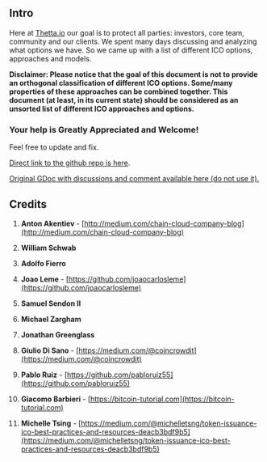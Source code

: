 ## Intro

Here at [Thetta.io](https://web.thetta.io) our goal is to protect all parties: investors, core team, community and our clients. We spent many days discussing and analyzing what options we have. So we came up with a list of different ICO options, approaches and models.

**Disclaimer: Please notice that the goal of this document is not to provide an orthogonal classification of different ICO options. Some/many properties of these approaches can be combined together. This document \(at least, in its current state\) should be considered as an unsorted list of different ICO approaches and options.**

### Your help is Greatly Appreciated and Welcome!

Feel free to update and fix.

[Direct link to the github repo is here](https://github.com/thetta).

[Original GDoc with discussions and comment available here \(do not use it\).](https://docs.google.com/document/d/1hnMjwaaYUZGch-rprvAtqay9e_ivePCpezBY5ywrrKE/edit?ts=5a6b63ce)

## **Credits**

1. **Anton Akentiev** - [http://medium.com/chain-cloud-company-blog](http://medium.com/chain-cloud-company-blog)

2. **William Schwab**

3. **Adolfo Fierro**

4. **Joao Leme** - [https://github.com/joaocarlosleme](https://github.com/joaocarlosleme)

5. **Samuel Sendon II**

6. **Michael Zargham**

7. **Jonathan Greenglass**

8. **Giulio Di Sano** - [https://medium.com/@coincrowdit](https://medium.com/@coincrowdit)

9. **Pablo Ruiz** - [https://github.com/pabloruiz55](https://github.com/pabloruiz55)

10. **Giacomo Barbieri** - [https://bitcoin-tutorial.com](https://bitcoin-tutorial.com)

11. **Michelle Tsing** - [https://medium.com/@michelletsng/token-issuance-ico-best-practices-and-resources-deacb3bdf9b5](https://medium.com/@michelletsng/token-issuance-ico-best-practices-and-resources-deacb3bdf9b5)



